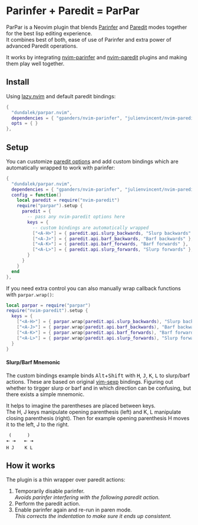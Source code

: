 # Parinfer + Paredit = ParPar

ParPar is a Neovim plugin that blends [Parinfer](https://shaunlebron.github.io/parinfer/) and [Paredit](https://calva.io/paredit/) modes together for the best lisp editing experience.  
It combines best of both, ease of use of Parinfer and extra power of advanced Paredit operations.

It works by integrating [nvim-parinfer](https://github.com/gpanders/nvim-parinfer) and [nvim-paredit](https://github.com/julienvincent/nvim-paredit) plugins and making them play well together.

## Install

Using [lazy.nvim](https://github.com/folke/lazy.nvim) and default paredit bindings:

```lua
{
  "dundalek/parpar.nvim",
  dependencies = { "gpanders/nvim-parinfer", "julienvincent/nvim-paredit" },
  opts = { }
},
```

## Setup

You can customize [paredit options](https://github.com/julienvincent/nvim-paredit#configuration) and add custom bindings which are automatically wrapped to work with parinfer:

```lua
{
  "dundalek/parpar.nvim",
  dependencies = { "gpanders/nvim-parinfer", "julienvincent/nvim-paredit" },
  config = function()
    local paredit = require("nvim-paredit")
    require("parpar").setup {
      paredit = {
        -- pass any nvim-paredit options here
        keys = {
          -- custom bindings are automatically wrapped
          ["<A-H>"] = { paredit.api.slurp_backwards, "Slurp backwards" },
          ["<A-J>"] = { paredit.api.barf_backwards, "Barf backwards" },
          ["<A-K>"] = { paredit.api.barf_forwards, "Barf forwards" },
          ["<A-L>"] = { paredit.api.slurp_forwards, "Slurp forwards" },
        }
      }
    }
  end
},
```

If you need extra control you can also manually wrap callback functions with `parpar.wrap()`:

```lua
local parpar = require("parpar")
require("nvim-paredit").setup {
  keys = {
    ["<A-H>"] = { parpar.wrap(paredit.api.slurp_backwards), "Slurp backwards" },
    ["<A-J>"] = { parpar.wrap(paredit.api.barf_backwards), "Barf backwards" },
    ["<A-K>"] = { parpar.wrap(paredit.api.barf_forwards), "Barf forwards" },
    ["<A-L>"] = { parpar.wrap(paredit.api.slurp_forwards), "Slurp forwards" },
  }
}
```

#### Slurp/Barf Mnemonic

The custom bindings example binds <kbd>Alt</kbd>+<kbd>Shift</kbd> with <kbd>H</kbd>, <kbd>J</kbd>, <kbd>K</kbd>, <kbd>L</kbd> to slurp/barf actions.
These are based on original [vim-sexp](https://github.com/guns/vim-sexp) bindings. Figuring out whether to tirgger slurp or barf and in which direction can be confusing, but there exists a simple mnemonic.

It helps to imagine the parentheses are placed between keys.  
The H, J keys manipulate opening parenthesis (left) and K, L manipulate closing parenthesis (right). Then for example opening parenthesis H moves it to the left, J to the right. 

```
 (      )
🠤 🠦   🠤 🠦
H J    K L
```

## How it works

The plugin is a thin wrapper over paredit actions:

1. Temporarily disable parinfer.  
   *Avoids parinfer interfering with the following paredit action.*
2. Perform the paredit action.
3. Enable parinfer again and re-run in paren mode.  
   *This corrects the indentation to make sure it ends up consistent.*
